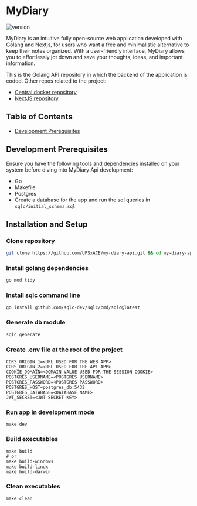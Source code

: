 # MyDiary
![version](https://img.shields.io/badge/version-v1.0.0--alpha-blue)

MyDiary is an intuitive fully open-source web application developed with Golang and Nextjs, for users who want a free and minimalistic alternative to keep their notes organized.
With a user-friendly interface, MyDiary allows you to effortlessly jot down and save your thoughts, ideas, and important information.

This is the Golang API repository in which the backend of the application is coded.
Other repos related to the project:
- [Central docker repository](https://github.com/UPSxACE/my-diary)
- [NextJS repository](https://github.com/UPSxACE/my-diary-web)

## Table of Contents
- [Development Prerequisites](#development-prerequisites)

## Development Prerequisites
Ensure you have the following tools and dependencies installed on your system before diving into MyDiary Api development:
* Go
* Makefile
* Postgres
* Create a database for the app and run the sql queries in `sqlc/initial_schema.sql`

## Installation and Setup
### Clone repository
```bash
git clone https://github.com/UPSxACE/my-diary-api.git && cd my-diary-api
```

### Install golang dependencies
```bash
go mod tidy
```

### Install sqlc command line
```bash
go install github.com/sqlc-dev/sqlc/cmd/sqlc@latest
```

### Generate db module
```bash
sqlc generate
```

### Create .env file at the root of the project
```env
CORS_ORIGIN_1=<URL USED FOR THE WEB APP>
CORS_ORIGIN_2=<URL USED FOR THE API APP>
COOKIE_DOMAIN=<DOMAIN VALUE USED FOR THE SESSION COOKIE>
POSTGRES_USERNAME=<POSTGRES USERNAME>
POSTGRES_PASSWORD=<POSTGRES PASSWORD>
POSTGRES_HOST=postgres_db:5432
POSTGRES_DATABASE=<DATABASE NAME>
JWT_SECRET=<JWT SECRET KEY>
```

### Run app in development mode
```
make dev
```

### Build executables
```
make build
# or
make build-windows
make build-linux
make build-darwin
```

### Clean executables
```
make clean
```
